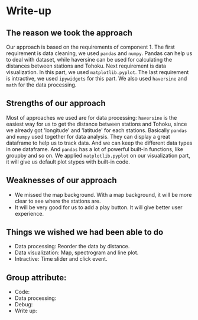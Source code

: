 # Write-up 
## The reason we took the approach
Our approach is based on the requirements of component 1. The first requirement is data cleaning, we used `pandas` and `numpy`. Pandas can help us to deal with dataset, while haversine can be used for calculating the distances between stations and Tohoku. Next requirement is data visualization. In this part, we used `matplotlib.pyplot`. The last requirement is intractive, we used `ipywidgets` for this part. We also used `haversine` and `math` for the data processing.
## Strengths of our approach
Most of approaches we used are for data processing: `haversine` is the easiest way for us to get the distance between stations and Tohoku, since we already got 'longitude' and 'latitude' for each stations. Basically `pandas` and `numpy` used together for data analysis. They can display a great dataframe to help us to track data. And we can keep the different data types in one dataframe. And `pandas` has a lot of powerful built-in functions, like groupby and so on. We applied `matplotlib.pyplot` on our visualization part, it will give us default plot stypes with built-in code. 
## Weaknesses of our approach
  * We missed the map background. With a map background, it will be more clear to see where the stations are.
  * It will be very good for us to add a play button. It will give better user experience.
## Things we wished we had been able to do
  * Data processing: Reorder the data by distance.
  * Data visualization: Map, spectrogram and line plot.
  * Intractive: Time slider and click event.
## Group attribute:
  * Code:
  * Data processing:
  * Debug:
  * Write up:
